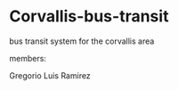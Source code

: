 Corvallis-bus-transit
=====================

bus transit system for the corvallis area

members:

Gregorio Luis Ramirez
